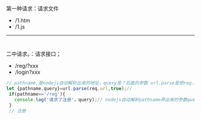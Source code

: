 
#
第一种请求：请求文件
- /1.htm
- /1.js
----
#
二中请求。：请求接口；
- /reg/?xxx
- /login?xxx
```javascript
// pathname,是nodejs自动解析出来的地址，query是？后面的参数 url.parse是把req.url转字符串， True代表把query转换为对象解析出来。
let {pathname,query}=url.parse(req.url,true);//
 if(pathname=='/reg'){
   console.log('请求了注册'，query);// nodejs自动解析pathname带出来的参数query
 }
 // 注册

 ```
